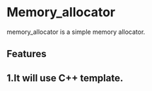 Memory_allocator
===========

memory_allocator is a simple memory allocator.

Features
--------
1.It will use C++ template. 
- 








